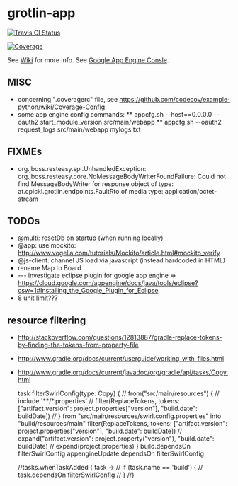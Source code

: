grotlin-app
===========

[![Travis CI Status](https://travis-ci.org/christophpickl/grotlin-app.svg?branch=master)](https://travis-ci.org/christophpickl/grotlin-app)

[![Coverage](https://codecov.io/github/christophpickl/grotlin-app/branch.svg?branch=master&token=1DC88LrgDb)](https://codecov.io/github/christophpickl/grotlin-app/commits)

See [Wiki](https://github.com/christophpickl/grotlin-app/wiki) for more info.
See [Google App Engine Consle](https://console.developers.google.com/project/swirl-engine).

MISC
-----
* concerning ".coveragerc" file, see https://github.com/codecov/example-python/wiki/Coverage-Config
* some app engine config commands:
** appcfg.sh --host==0.0.0.0 --oauth2 start_module_version src/main/webapp
** appcfg.sh --oauth2 request_logs src/main/webapp mylogs.txt

FIXMEs
-------
* org.jboss.resteasy.spi.UnhandledException: org.jboss.resteasy.core.NoMessageBodyWriterFoundFailure: Could not find MessageBodyWriter for response object of type: at.cpickl.grotlin.endpoints.FaultRto of media type: application/octet-stream

TODOs
-------
* @multi: resetDb on startup (when running locally)
* @app: use mockito: http://www.vogella.com/tutorials/Mockito/article.html#mockito_verify
* @js-client: channel JS load via javascript (instead hardcoded in HTML)
* rename Map to Board
* --- investigate eclipse plugin for google app engine => https://cloud.google.com/appengine/docs/java/tools/eclipse?csw=1#Installing_the_Google_Plugin_for_Eclipse
* 8 unit limit???

resource filtering
-------

* http://stackoverflow.com/questions/12813887/gradle-replace-tokens-by-finding-the-tokens-from-property-file
* http://www.gradle.org/docs/current/userguide/working_with_files.html
* http://www.gradle.org/docs/current/javadoc/org/gradle/api/tasks/Copy.html


    task filterSwirlConfig(type: Copy) {
    //    from("src/main/resources") {
    //        include '**/*.properties'
    //        filter(ReplaceTokens, tokens: ["artifact.version": project.properties["version"], "build.date": buildDate])
    //    }
        from "src/main/resources/swirl.config.properties"
        into "build/resources/main"
        filter(ReplaceTokens, tokens: ["artifact.version": project.properties["version"], "build.date": buildDate])
    //    expand("artifact.version": project.property("version"), "build.date": buildDate)
    //    expand(project.properties)
    }
    build.dependsOn filterSwirlConfig
    appengineUpdate.dependsOn filterSwirlConfig

    //tasks.whenTaskAdded { task ->
    //    if (task.name == 'build') {
    //        task.dependsOn filterSwirlConfig
    //    }
    //}
